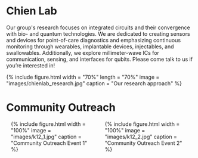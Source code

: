 ---
---

# Chien Lab

Our group's research focuses on integrated circuits and their convergence with bio- and quantum technologies. We are dedicated to creating sensors and devices for point-of-care diagnostics and emphasizing continuous monitoring through wearables, implantable devices, injectables, and swallowables. Additionally, we explore millimeter-wave ICs for communication, sensing, and interfaces for qubits. Please come talk to us if you’re interested in!

{%
  include figure.html
  width = "70%"
  length = "70%"
  image = "images/chienlab_research.jpg"
  caption = "Our research approach"
%}

<!-- # Group Gathering -->

# Community Outreach

<div style="display: flex; justify-content: space-around;">

  <div style="width: 45%;">
    {%
      include figure.html
      width = "100%"
      image = "images/k12_1.jpg"
      caption = "Community Outreach Event 1"
    %}
  </div>

  <div style="width: 45%;">
    {%
      include figure.html
      width = "100%"
      image = "images/k12_2.jpg"
      caption = "Community Outreach Event 2"
    %}
  </div>

</div>
